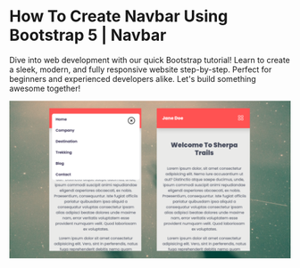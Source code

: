 # How To Create Navbar Using Bootstrap 5 | Navbar

Dive into web development with our quick Bootstrap tutorial! Learn to create a sleek, modern, and fully responsive website step-by-step. Perfect for beginners and experienced developers alike. Let's build something awesome together! 

![Logo](https://raw.githubusercontent.com/codzsword/bootstrap-5-navbar/main/bootstrap-5-navbar.png)

